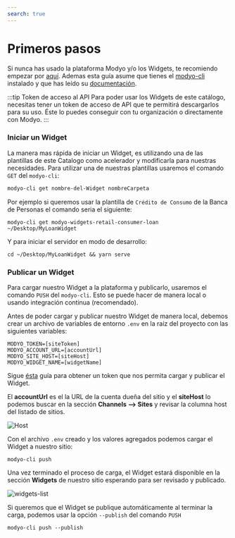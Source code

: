```yaml
---
search: true
---
```


# Primeros pasos

 Si nunca has usado la plataforma Modyo y/o los Widgets, te recomiendo empezar por [aquí](/platform/). Ademas esta guía asume que tienes el [modyo-cli](/platform/channels/Widgets.md#modyo-cli) instalado y que has leído su [documentación](/platform/channels/Widgets.md#modyo-cli).

:::tip Token de acceso al API Para poder usar los Widgets de este catálogo, necesitas tener un token de acceso de API que te permitirá descargarlos para su uso. Éste lo puedes conseguir con tu organización o directamente con Modyo. :::

### Iniciar un Widget

La manera mas rápida de iniciar un Widget, es utilizando una de las plantillas de este Catalogo como acelerador y modificarla para nuestras necesidades. Para utilizar una de nuestras plantillas usaremos el comando `GET` del `modyo-cli`:

```bash
modyo-cli get nombre-del-Widget nombreCarpeta
```

Por ejemplo si queremos usar la plantilla de `Crédito de Consumo` de la Banca de Personas el comando seria el siguiente:

```shell
modyo-cli get modyo-widgets-retail-consumer-loan ~/Desktop/MyLoanWidget
```

Y para iniciar el servidor en modo de desarrollo:

```shell
cd ~/Desktop/MyLoanWidget && yarn serve
```

### Publicar un Widget

Para cargar nuestro Widget a la plataforma y publicarlo, usaremos el comando `PUSH` del `modyo-cli`. Esto se puede hacer de manera local o usando integración continua (recomendado).

Antes de poder cargar y publicar nuestro Widget de manera local, debemos crear un archivo de variables de entorno `.env` en la raíz del proyecto con las siguientes variables:

```shell
MODYO_TOKEN=[siteToken]
MODYO_ACCOUNT_URL=[accountUrl]
MODYO_SITE_HOST=[siteHost]
MODYO_WIDGET_NAME=[widgetName]
```

Sigue [ésta](/es/widgets/guides/ci-cd.html#despliegue-de-un-widget-con-github-actions) guía para obtener un token que nos permita cargar y publicar el Widget.

El **accountUrl** es el la URL de la cuenta dueña del sitio y el **siteHost** lo podemos buscar en la sección **Channels --> Sites** y revisar la columna host del listado de sitios.

![Host](/assets/img/widgets/host.png)

Con el archivo `.env` creado y los valores agregados podemos cargar el Widget a nuestro sitio:

```shell
modyo-cli push
```

Una vez terminado el proceso de carga, el Widget estará disponible en la sección **Widgets** de nuestro sitio esperando para ser revisado y publicado.

![widgets-list](/assets/img/widgets/widgets_list.png)

Si queremos que el Widget se publique automáticamente al terminar la carga, podemos usar la opción `--publish` del comando `PUSH`

```shell
modyo-cli push --publish
```

